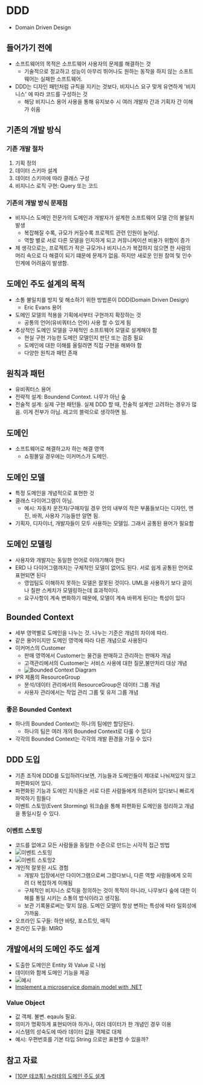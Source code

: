 # DDD
- Domain Driven Design

## 들어가기 전에
- 소프트웨어의 목적은 소프트웨어 사용자의 문제를 해결하는 것
   - 기술적으로 정교하고 성능이 아무리 뛰어나도 원하는 동작을 하지 않는 소프트웨어는 실패한 소프트웨어.
- DDD는 디자인 패턴처럼 규칙을 지키는 것보다, 비지니스 요구 맞게 유연하게 '비지니스' 에 따라 코드를 구성하는 것
   - 해당 비지니스 용어 사용을 통해 유지보수 시 여러 개발자 간과 기획자 간 이해가 쉬움

## 기존의 개발 방식

### 기존 개발 절차
1. 기획 정의
2. 데이터 스키마 설계
3. 데이터 스키마에 따라 클래스 구성
4. 비지니스 로직 구현: Query 또는 코드

### 기존의 개발 방식 문제점
- 비지니스 도메인 전문가의 도메인과 개발자가 설계한 소프트웨어 모델 간의 불일치 발생
   - 복잡해질 수록, 규모가 커질수록 프로젝트 관련 인원이 늘어남. 
   - 역할 별로 서로 다른 모델을 인지하게 되고 커뮤니케이션 비용가 위험이 증가
- 제 생각으로는, 프로젝트가 작은 규모거나 비지니스가 복잡하지 않으면 한 사람의 머리 속으로 다 해결이 되기 떄문에 문제가 없음. 하지만 새로운 인원 참여 및 인수인계에 어려움이 발생함.

## 도메인 주도 설계의 목적
- 소통 불일치를 방지 및 해소하기 위한 방법론이 DDD(Domain Driven Design)
  - Eric Evans 용어
- 도메인 모델의 적용을 기획에서부터 구현까지 확장하는 것
  - 공통의 언어(유비쿼터스 언어) 사용 할 수 있게 됨
- 추상적인 도메인 모델을 구체적인 소프트웨어 모델로 설계해야 함
  - 현실 구현 가능한 도메인 모델인지 판단 또는 검증 필요
  - 도메인에 대한 이해를 올릴려면 직접 구현을 해봐야 함
  - 다양한 원칙과 패턴 존재

## 원칙과 패턴
- 유비쿼터스 용어
- 전략적 설계: Boundend Context. 나무가 아닌 숲
- 전술적 설계: 실제 구현 패턴들. 실제 DDD 할 때, 전술적 설계만 고려하는 경우가 많음. 이게 전부가 아님. 레고의 블럭으로 생각하면 됨.


## 도메인
- 소프트웨어로 해결하고자 하는 해결 영역
  - 쇼핑몰일 경우에는 이커머스가 도메인. 

## 도메인 모델
- 특정 도메인을 개념적으로 표현한 것
- 클래스 다이어그램이 아님.
  - 예시: 자동차 운전자/구매자일 경우 안의 내부의 작은 부품들보다는 디자인, 엔진, 바퀴, 사용자 기능들만 알면 됨.
- 기획자, 디자이너, 개발자들이 모두 사용하는 모델임. 그래서 공통된 용어가 필요함

## 도메인 모델링
- 사용자와 개발자는 동일한 언어로 이야기해야 한다
- ERD 나 다이어그램까지는 구체적인 모델이 없어도 된다. 서로 쉽게 공통된 언어로 표현되면 된다
  - 영업팀도 이해하지 못하는 모델은 잘못된 것이다. UML을 사용하기 보다 글이나 칠판 스케치가 모델링하는데 효과적이다.
  - 요구사항이 계속 변화하기 때문에, 모델이 계속 바뀌게 된다는 특성이 있다

## Bounded Context
- 세부 영역별로 도메인을 나누는 것. 나누는 기준은 개념의 차이에 따라.
- 같은 용어이지만 도메인 영역에 따라 다른 개념으로 사용된다
- 이커머스의 Customer
  - 판매 영역에서 Customer는 물건을 판매하고 관리하는 판매자 개념
  - 고객관리에서의 Customer는 서비스 사용에 대한 질문,불만처리 대상 개념
  - ![Bounded Context Diagram](https://martinfowler.com/bliki/images/boundedContext/sketch.png)
- IPR 제품의 ResourceGroup
  - 분석/데이터 관리에서의 ResourceGroup은 데이터 그룹 개념
  - 사용자 관리에서는 작업 관리 그룹 및 유저 그룹 개념


### 좋은 Bounded Context
- 하나의 Bounded Context는 하나의 팀에만 할당된다.
  - 하나의 팀은 여러 개의 Bounded Context로 다룰 수 있다
- 각각의 Bounded Context는 각각의 개발 환경을 가질 수 있다


## DDD 도입
- 기존 조직에 DDD를 도입하려다보면, 기능들과 도메인들이 제대로 나눠져있지 않고 파편화되어 있다.
- 파편화된 기능과 도에인 지식들은 서로 다른 사람들에게 의존되어 있다보니 빠르게 파악하기 힘들다
- 이벤트 스토밍(Event Storming) 워크숍을 통해 파편화된 도메인을 정리하고 개념을 통일시킬 수 있다.


### 이벤트 스토밍
- 코드를 없애고 모든 사람들을 동일한 수준으로 만드는 시각적 접근 방법
- ![이벤트 스토밍](https://engineering-skcc.github.io/assets/images/msa/MSA5.16.png)
- ![이벤트 스토밍2](https://packages.deravesoftware.com/app/uploads/2021/06/event-storming.png)
- 개인적 잘못된 시도 경험
  - 개발자 입장에서만 다이어그램으로써 그렸다보니, 다른 역할 사람들에게 오히려 더 복잡하게 이해됨
  - 구체적인 비지니스 로직을 정의하는 것이 목적이 아니라, 나무보다 숲에 대한 이해를 통일 시키는 소통의 방식이라고 생각됨.
  - 보관 기록물로써는 맞지 않음. 도메인 모델이 항상 변하는 특성에 따라 일회성에 가까움.
- 오프라인 도구들: 하얀 바탕, 포스트잇, 매직
- 온라인 도구들: MIRO


## 개발에서의 도메인 주도 설계

- 도출한 도메인은 Entity 와 Value 로 나뉨
- 데이터와 함께 도메인 기능을 제공
- ![예시](https://docs.microsoft.com/en-us/dotnet/architecture/microservices/microservice-ddd-cqrs-patterns/media/net-core-microservice-domain-model/vs-solution-explorer-order-aggregate.png)
- [Implement a microservice domain model with .NET](https://docs.microsoft.com/en-us/dotnet/architecture/microservices/microservice-ddd-cqrs-patterns/net-core-microservice-domain-model)


### Value Object
- 값 객체. 불변. eqauls 필요.
- 의미가 명확하게 표현되어야 하거나, 여러 데이터가 한 개념인 경우 이용
- 시스템의 성숙도에 따라 데이터 값을 객체로 대체
- 예시: 우편번호를 기본 타입 String 으로만 표현할 수 있을까?



## 참고 자료
- [[10분 테코톡] ☕️라테의 도메인 주도 설계](https://www.youtube.com/watch?v=VIfNipL5KkU)